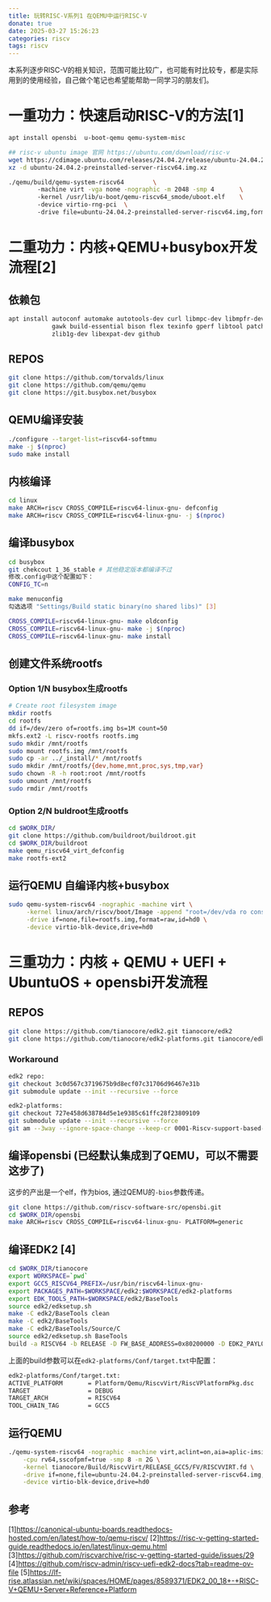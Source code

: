```yaml
---
title: 玩转RISC-V系列1 在QEMU中运行RISC-V
donate: true
date: 2025-03-27 15:26:23
categories: riscv
tags: riscv
---
```


本系列逐步RISC-V的相关知识，范围可能比较广，也可能有时比较专，都是实际用到的使用经验，自己做个笔记也希望能帮助一同学习的朋友们。
# 一重功力：快速启动RISC-V的方法[1]
```bash
apt install opensbi  u-boot-qemu qemu-system-misc

## risc-v ubuntu image 官网 https://ubuntu.com/download/risc-v
wget https://cdimage.ubuntu.com/releases/24.04.2/release/ubuntu-24.04.2-preinstalled-server-riscv64.img.xz
xz -d ubuntu-24.04.2-preinstalled-server-riscv64.img.xz

./qemu/build/qemu-system-riscv64        \                                              
        -machine virt -vga none -nographic -m 2048 -smp 4       \                      
        -kernel /usr/lib/u-boot/qemu-riscv64_smode/uboot.elf    \                      
        -device virtio-rng-pci  \                                                      
        -drive file=ubuntu-24.04.2-preinstalled-server-riscv64.img,format=raw,if=virtio
```

# 二重功力：内核+QEMU+busybox开发流程[2]
## 依赖包
```bash
apt install autoconf automake autotools-dev curl libmpc-dev libmpfr-dev libgmp-dev \
            gawk build-essential bison flex texinfo gperf libtool patchutils bc \
            zlib1g-dev libexpat-dev github
```

## REPOS
```bash
git clone https://github.com/torvalds/linux
git clone https://github.com/qemu/qemu
git clone https://git.busybox.net/busybox
```

## QEMU编译安装
```bash
./configure --target-list=riscv64-softmmu
make -j $(nproc)
sudo make install
```

## 内核编译
```bash
cd linux
make ARCH=riscv CROSS_COMPILE=riscv64-linux-gnu- defconfig
make ARCH=riscv CROSS_COMPILE=riscv64-linux-gnu- -j $(nproc)
```

## 编译busybox
```bash
cd busybox
git chekcout 1_36_stable # 其他稳定版本都编译不过
修改.config中这个配置如下：
CONFIG_TC=n

make menuconfig
勾选选项 "Settings/Build static binary(no shared libs)" [3]

CROSS_COMPILE=riscv64-linux-gnu- make oldconfig
CROSS_COMPILE=riscv64-linux-gnu- make -j $(nproc)
CROSS_COMPILE=riscv64-linux-gnu- make install
```

## 创建文件系统rootfs
### Option 1/N busybox生成rootfs
```bash
# Create root filesystem image
mkdir rootfs
cd rootfs
dd if=/dev/zero of=rootfs.img bs=1M count=50
mkfs.ext2 -L riscv-rootfs rootfs.img
sudo mkdir /mnt/rootfs
sudo mount rootfs.img /mnt/rootfs
sudo cp -ar ../_install/* /mnt/rootfs
sudo mkdir /mnt/rootfs/{dev,home,mnt,proc,sys,tmp,var}
sudo chown -R -h root:root /mnt/rootfs
sudo umount /mnt/rootfs
sudo rmdir /mnt/rootfs
```

### Option 2/N buldroot生成rootfs
```bash
cd $WORK_DIR/
git clone https://github.com/buildroot/buildroot.git
cd $WORK_DIR/buildroot
make qemu_riscv64_virt_defconfig
make rootfs-ext2
```

## 运行QEMU 自编译内核+busybox
```bash
sudo qemu-system-riscv64 -nographic -machine virt \
     -kernel linux/arch/riscv/boot/Image -append "root=/dev/vda ro console=ttyS0" \
     -drive if=none,file=rootfs.img,format=raw,id=hd0 \
     -device virtio-blk-device,drive=hd0
```

# 三重功力：内核 + QEMU + UEFI + UbuntuOS + opensbi开发流程

## REPOS
```bash
git clone https://github.com/tianocore/edk2.git tianocore/edk2
git clone https://github.com/tianocore/edk2-platforms.git tianocore/edk2-platforms
```
### Workaround
```bash
edk2 repo:
git checkout 3c0d567c3719675b9d8ecf07c31706d96467e31b
git submodule update --init --recursive --force

edk2-platforms:
git checkout 727e458d638784d5e1e9385c61ffc28f23809109
git submodule update --init --recursive --force
git am --3way --ignore-space-change --keep-cr 0001-Riscv-support-based-on-Qemu-mode.patch
```

## 编译opensbi (已经默认集成到了QEMU，可以不需要这步了)
这步的产出是一个elf，作为bios, 通过QEMU的`-bios`参数传递。
```bash
git clone https://github.com/riscv-software-src/opensbi.git
cd $WORK_DIR/opensbi
make ARCH=riscv CROSS_COMPILE=riscv64-linux-gnu- PLATFORM=generic
```

## 编译EDK2 [4]
```bash
cd $WORK_DIR/tianocore
export WORKSPACE=`pwd`
export GCC5_RISCV64_PREFIX=/usr/bin/riscv64-linux-gnu-
export PACKAGES_PATH=$WORKSPACE/edk2:$WORKSPACE/edk2-platforms
export EDK_TOOLS_PATH=$WORKSPACE/edk2/BaseTools
source edk2/edksetup.sh
make -C edk2/BaseTools clean
make -C edk2/BaseTools
make -C edk2/BaseTools/Source/C
source edk2/edksetup.sh BaseTools
build -a RISCV64 -b RELEASE -D FW_BASE_ADDRESS=0x80200000 -D EDK2_PAYLOAD_OFFSET -p Platform/Qemu/RiscvVirt/RiscvVirt.dsc -t GCC5
```
上面的build参数可以在`edk2-platforms/Conf/target.txt`中配置：
```bash
edk2-platforms/Conf/target.txt:
ACTIVE_PLATFORM       = Platform/Qemu/RiscvVirt/RiscVPlatformPkg.dsc
TARGET                = DEBUG
TARGET_ARCH           = RISCV64
TOOL_CHAIN_TAG        = GCC5
```

## 运行QEMU
```bash
./qemu-system-riscv64 -nographic -machine virt,aclint=on,aia=aplic-imsic \
    -cpu rv64,sscofpmf=true -smp 8 -m 2G \
    -kernel tianocore/Build/RiscvVirt/RELEASE_GCC5/FV/RISCVVIRT.fd \
    -drive if=none,file=ubuntu-24.04.2-preinstalled-server-riscv64.img,format=raw,id=hd0 \
    -device virtio-blk-device,drive=hd0
```

## 参考
[1]https://canonical-ubuntu-boards.readthedocs-hosted.com/en/latest/how-to/qemu-riscv/
[2]https://risc-v-getting-started-guide.readthedocs.io/en/latest/linux-qemu.html
[3]https://github.com/riscvarchive/risc-v-getting-started-guide/issues/29
[4]https://github.com/riscv-admin/riscv-uefi-edk2-docs?tab=readme-ov-file
[5]https://lf-rise.atlassian.net/wiki/spaces/HOME/pages/8589371/EDK2_00_18+-+RISC-V+QEMU+Server+Reference+Platform
